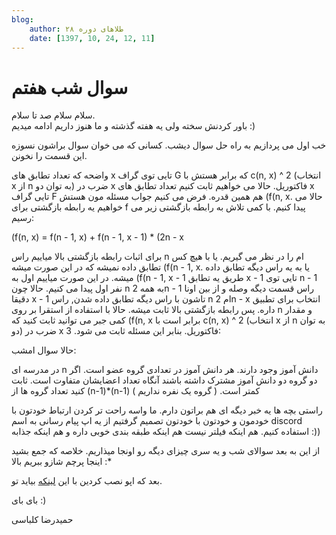 ```yaml
---
blog:
    author: طلاهای دوره ۲۸
    date: [1397, 10, 24, 12, 11]
---
```

# سوال شب هفتم

<div class="cnt">
<p>سلام سلام صد تا سلام.<br/>باور کردنش سخته ولی یه هفته گذشته و ما هنوز داریم ادامه میدیم :)</p>

<p>خب اول می پردازیم به راه حل سوال دیشب. کسانی که می خوان سوال براشون نسوزه این قسمت را نخونن.</p>
<p>واضحه که تعداد تطابق های x تایی توی گراف G که برابر هستش با c(n, x) ^ 2 (انتخاب x از n به توان دو) ضرب در x فاکتوریل. حالا می خواهیم ثابت کنیم تعداد تطابق های x تایی گراف F هم همین قدره. فرض می کنیم جواب مسئله مون هستش (f(n, x. حالا می خواهیم یه رابطه بازگشتی برای f پیدا کنیم. با کمی تلاش به رابطه بازگشتی زیر می رسیم:</p>
<p>(f(n, x) = f(n - 1, x) + f(n - 1, x - 1) * (2n - x</p>
<p>برای اثبات رابطه بازگشتی بالا میاییم راس n ام را در نظر می گیریم. یا با هیچ کس تطابق داده نمیشه که در این صورت میشه (f(n - 1, x. یا به یه راس دیگه تطابق داده میشه. در این صورت میاییم اول به (f(n - 1, x - 1 طریق یه تطابق x - 1 تایی توی n - 1 نفر اول پیدا می کنیم. حالا چون n به همه 2n - 1 راس قسمت دیگه وصله و از بین اونا دقیقا x - 1 تاشون با راس دیگه تطابق داده شدن, راس n ام 2n - x انتخاب برای تطبیق داره. پس رابطه بازگشتی بالا ثابت میشه. حالا با استفاده از استقرا بر روی n و مقدار کمی جبر می توانید ثابت کنید که (f(n, x برابر است با c(n, x) ^ 2 (انتخاب x از n به توان دو) ضرب در x فاکتوریل. بنابر این مسئله ثابت می شود. 3:</p>

<p>حالا سوال امشب:</p>
<p>در مدرسه ای n دانش آموز وجود دارند. هر دانش آموز در تعدادی گروه عضو است. اگر دو گروه دو دانش آموز مشترک داشته باشند آنگاه تعداد اعضایشان متفاوت است. ثابت کنید تعداد گروه ها از (n-1)*(n-1) کمتر است. ( گروه یک نفره نداریم )</p>

<p>راستی بچه ها یه خبر دیگه ای هم براتون دارم. ما واسه راحت تر کردن ارتباط خودتون با خودمون و خودتون با خودتون تصمیم گرفتیم از یه اپ پیام رسانی به اسم discord استفاده کنیم. هم اینکه فیلتر نیست هم اینکه طبقه بندی خوبی داره و هم اینکه جذابه :))</p>
<p>از این به بعد سوالای شب و یه سری چیزای دیگه رو اونجا میذاریم. خلاصه که جمع بشید اینجا پرچم شازو ببریم بالا :*</p>
<p>بعد که اپو نصب کردین با این <a href="https://discord.gg/DkMJyuZ">لینکه</a> بیاید تو.</p>
<p>بای بای :)</p>

<p>حمیدرضا کلباسی</p>
</div>
